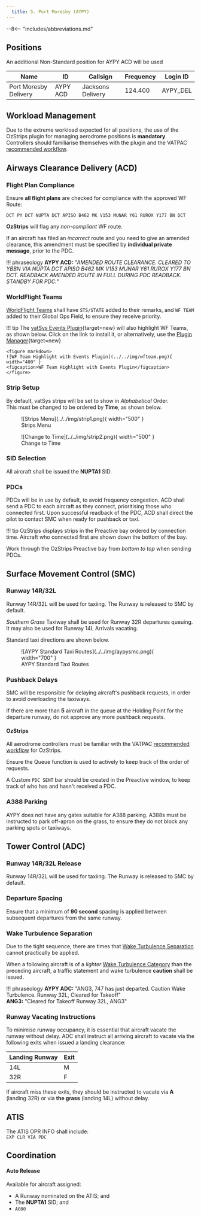 ```yaml
---
  title: 5. Port Moresby (AYPY)
---
```


--8<-- "includes/abbreviations.md"

## Positions
An additional Non-Standard position for AYPY ACD will be used

| Name               | ID      | Callsign       | Frequency        | Login ID              |
| ------------------ | --------------| -------------- | ---------------- | --------------------------------------|
| Port Moresby Delivery       | AYPY ACD | Jacksons Delivery             | 124.400 | AYPY_DEL                              |

## Workload Management
Due to the extreme workload expected for all positions, the use of the OzStrips plugin for managing aerodrome positions is **mandatory**. Controllers should familiarise themselves with the plugin and the VATPAC [recommended workflow](../../../../client/towerstrips/#recommended-workflow).

## Airways Clearance Delivery (ACD)
### Flight Plan Compliance
Ensure **all flight plans** are checked for compliance with the approved WF Route:

`DCT PY DCT NUPTA DCT APISO B462 MK V153 MUNAR Y61 RUROX Y177 BN DCT`

**OzStrips** will flag any *non-compliant* WF route.

If an aircraft has filed an *incorrect* route and you need to give an amended clearance, this amendment must be specified by **individual private message**, prior to the PDC.

!!! phraseology
    **AYPY ACD:** *"AMENDED ROUTE CLEARANCE. CLEARED TO YBBN VIA NUPTA DCT APISO B462 MK V153 MUNAR Y61 RUROX Y177 BN DCT. READBACK AMENDED ROUTE IN FULL DURING PDC READBACK. STANDBY FOR PDC."*

### WorldFlight Teams
[WorldFlight Teams](../../#official-team-callsigns) shall have `STS/STATE` added to their remarks, and `WF TEAM` added to their Global Ops Field, to ensure they receive priority.

!!! tip
    The [vatSys Events Plugin](https://github.com/badvectors/EventsPlugin){target=new} will also highlight WF Teams, as shown below. Click on the link to install it, or alternatively, use the [Plugin Manager](https://github.com/badvectors/PluginManager){target=new}

    <figure markdown>
    ![WF Team Highlight with Events Plugin](../../img/wfteam.png){ width="400" }
    <figcaption>WF Team Highlight with Events Plugin</figcaption>
    </figure>

### Strip Setup
By default, vatSys strips will be set to show in *Alphabetical* Order.  
This must be changed to be ordered by **Time**, as shown below.

<figure markdown>
![Strips Menu](../../img/strip1.png){ width="500" }
    <figcaption>Strips Menu</figcaption>
</figure>

<figure markdown>
![Change to Time](../../img/strip2.png){ width="500" }
    <figcaption>Change to Time</figcaption>
</figure>

### SID Selection
All aircraft shall be issued the **NUPTA1** SID.  

### PDCs
PDCs will be in use by default, to avoid frequency congestion. ACD shall send a PDC to each aircraft as they connect, prioritising those who connected first. Upon successful readback of the PDC, ACD shall direct the pilot to contact SMC when ready for pushback or taxi.

!!! tip
    OzStrips displays strips in the Preactive bay ordered by connection time. Aircraft who connected first are shown down the bottom of the bay.

Work through the OzStrips Preactive bay from *bottom to top* when sending PDCs.

## Surface Movement Control (SMC)
### Runway 14R/32L
Runway 14R/32L will be used for taxiing. The Runway is released to SMC by default.

*Southern Grass* Taxiway shall be used for Runway 32R departures queuing. It may also be used for Runway 14L Arrivals vacating.

Standard taxi directions are shown below.

<figure markdown>
![AYPY Standard Taxi Routes](../../img/aypysmc.png){ width="700" }
  <figcaption>AYPY Standard Taxi Routes</figcaption>
</figure>

### Pushback Delays
SMC will be responsible for delaying aircraft's pushback requests, in order to avoid overloading the taxiways.

If there are more than **5** aircraft in the queue at the Holding Point for the departure runway, do not approve any more pushback requests.

#### OzStrips
All aerodrome controllers must be familiar with the VATPAC [recommended workflow](../../../../client/towerstrips/#recommended-workflow) for OzStrips.

Ensure the Queue function is used to actively to keep track of the order of requests.

A Custom `PDC SENT` bar should be created in the Preactive window, to keep track of who has and hasn't received a PDC.

### A388 Parking
AYPY does not have any gates suitable for A388 parking. A388s must be instructed to park off-apron on the grass, to ensure they do not block any parking spots or taxiways.

## Tower Control (ADC)
### Runway 14R/32L Release
Runway 14R/32L will be used for taxiing. The Runway is released to SMC by default.

### Departure Spacing
Ensure that a minimum of **90 second** spacing is applied between subsequent departures from the same runway.

### Wake Turbulence Separation
Due to the tight sequence, there are times that [Wake Turbulence Separation](../../../../separation-standards/waketurb/#runways) cannot practically be applied.

When a following aircraft is of a *lighter* [Wake Turbulence Category](../../../../separation-standards/waketurb/#categories) than the preceding aircraft, a traffic statement and wake turbulence **caution** shall be issued.

!!! phraseology
    **AYPY ADC:** "ANG3, 747 has just departed. Caution Wake Turbulence. Runway 32L, Cleared for Takeoff"  
    **ANG3:** "Cleared for Takeoff Runway 32L, ANG3"

### Runway Vacating Instructions
To minimise runway occupancy, it is essential that aircraft vacate the runway without delay. ADC shall instruct all arriving aircraft to vacate via the following exits when issued a landing clearance:

| Landing Runway | Exit |
| -------------- | ---- |
| 14L | M |
| 32R | F |

If aircraft miss these exits, they should be instructed to vacate via **A** (landing 32R) or via **the grass** (landing 14L) without delay.

## ATIS
The ATIS OPR INFO shall include:  
`EXP CLR VIA PDC`

## Coordination
#### Auto Release
Available for aircraft assigned:

- A Runway nominated on the ATIS; and
- The **NUPTA1** SID; and
- `A080`